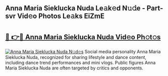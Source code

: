 ## Anna Maria Sieklucka Nuda Le𝚊k𝚎d N𝚞𝚍e - Part-svr Vid𝚎o Photos Le𝚊ks EiZmE

# <h2><a href="http://fbc3y35.evod.top/?m=Anna+Maria+Sieklucka+Nuda">🔗 👉🔴 Anna Maria Sieklucka Nuda Vid𝚎o Ph𝚘t𝚘s</a></h2>

[![Anna Maria Sieklucka Nuda N𝚞d𝚎s](https://i.imgur.com/8V9OHl7.gif)](http://fbc3y35.evod.top/?m=Anna+Maria+Sieklucka+Nuda)
Social media personality Anna Maria Sieklucka Nuda, recognized for sharing lifestyle and dance content, including dance trend performances and mini vlogs. Public figures Anna Maria Sieklucka Nuda are often targeted by critics and opponents. 
